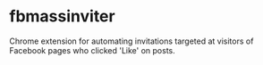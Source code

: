 # fbmassinviter
Chrome extension for automating invitations targeted at visitors of Facebook pages who clicked 'Like' on posts.
